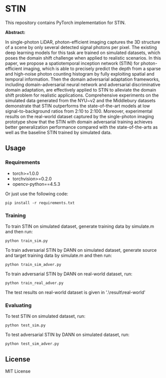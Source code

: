 # STIN

This repository contains PyTorch implementation for STIN.


**Abstract:**

In single-photon LiDAR, photon-efficient imaging captures the 3D structure of a scene by only several detected signal photons per pixel. The existing deep learning models for this task are trained on simulated datasets, which poses the domain shift challenge when applied to realistic scenarios. In this paper, we propose a spatiotemporal inception network (STIN) for photon-efficient imaging, which is able to precisely predict the depth from a sparse and high-noise photon counting histogram by fully exploiting spatial and temporal information. Then the domain adversarial adaptation frameworks, including domain-adversarial neural network and adversarial discriminative domain adaptation, are effectively applied to STIN to alleviate the domain shift problem for realistic applications. Comprehensive experiments on the simulated data generated from the NYU~v2 and the Middlebury datasets demonstrate that STIN outperforms the state-of-the-art models at low signal-to-background ratios from 2:10 to 2:100. Moreover, experimental results on the real-world dataset captured by the single-photon imaging prototype show that the STIN with domain adversarial training achieves better generalization performance compared with the state-of-the-arts as well as the baseline STIN trained by simulated data.

## Usage

### Requirements

- torch>=1.0.0
- torchvision>=0.2.0
- opencv-python==4.5.3

Or just use the following code:

`pip install -r requirements.txt`


### Training

To train STIN on simulated dataset, generate training data by simulate.m and then run:
```
python train_sim.py
```
To train adversarial STIN by DANN on simulated dataset, generate source and target training data by simulate.m and then run:
```
python train_sim_adver.py
```

To train adversarial STIN by DANN on real-world dataset, run:
```
python train_real_adver.py
```
The test results on real-world dataset is given in '.\result\real-world'

### Evaluating

To test STIN on simulated dataset, run:
```
python test_sim.py
```
To test adversarial STIN by DANN on simulated dataset, run:
```
python test_sim_adver.py
```

## License
MIT License
